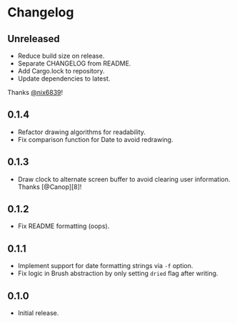 # Changelog

## Unreleased

- Reduce build size on release.
- Separate CHANGELOG from README.
- Add Cargo.lock to repository.
- Update dependencies to latest.

Thanks [@nix6839](https://github.com/nix6839)!

## 0.1.4

- Refactor drawing algorithms for readability.
- Fix comparison function for Date to avoid redrawing.

## 0.1.3

- Draw clock to alternate screen buffer to avoid clearing user information. Thanks [@Canop][8]!

## 0.1.2

- Fix README formatting (oops).

## 0.1.1

- Implement support for date formatting strings via `-f` option.
- Fix logic in Brush abstraction by only setting `dried` flag after writing.

## 0.1.0

- Initial release.
